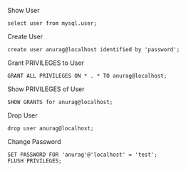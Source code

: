 Show User
```mysql
select user from mysql.user;
```

Create User
```mysql
create user anurag@localhost identified by 'password';
```

Grant PRIVILEGES to User
```mysql
GRANT ALL PRIVILEGES ON * . * TO anurag@localhost; 
```

Show PRIVILEGES of User
```mysql
SHOW GRANTS for anurag@localhost;
```

Drop User
```mysql
drop user anurag@localhost;
```

Change Password
```mysql
SET PASSWORD FOR 'anurag'@'localhost' = 'test';
FLUSH PRIVILEGES;  
```
